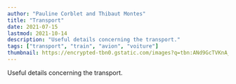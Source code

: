 ```yaml
---
author: "Pauline Corblet and Thibaut Montes"
title: "Transport"
date: 2021-07-15
lastmod: 2021-10-14
description: "Useful details concerning the transport."
tags: ["transport", "train", "avion", "voiture"]
thumbnail: https://encrypted-tbn0.gstatic.com/images?q=tbn:ANd9GcTVKnA_S_qRS6BeEeVIxYlgTVUoAfjiRsw8Iw&usqp=CAU
---
```


Useful details concerning the transport.
